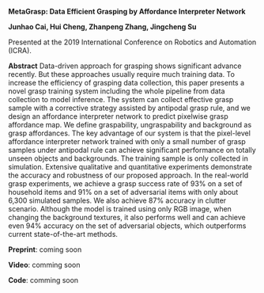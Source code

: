 **MetaGrasp: Data Efficient Grasping by Affordance Interpreter Network** 

**Junhao Cai, Hui Cheng, Zhanpeng Zhang, Jingcheng Su**

Presented at the 2019 International Conference on Robotics and Automation (ICRA).

**Abstract** Data-driven approach for grasping shows significant advance recently. But these approaches usually require much training data. To increase the efficiency of grasping data collection, this paper presents a novel grasp training system including the whole pipeline from data collection to model inference. The system can collect effective grasp sample with a corrective strategy assisted by antipodal grasp rule, and we design an affordance interpreter network to predict pixelwise grasp affordance map. We define graspability, ungraspability and background as grasp affordances. The key advantage of our system is that the pixel-level affordance interpreter network trained with only a small number of grasp samples under antipodal rule can achieve significant performance on totally unseen objects and backgrounds. The training sample is only collected in simulation. Extensive qualitative and quantitative experiments demonstrate the accuracy and robustness of our proposed approach. In the real-world grasp experiments, we achieve a grasp success rate of 93\% on a set of household items and 91\% on a set of adversarial items with only about 6,300 simulated samples. We also achieve 87\% accuracy in clutter scenario. Although the model is trained using only RGB image, when changing the background textures, it also performs well and can achieve even 94\% accuracy on the set of adversarial objects, which outperforms current state-of-the-art methods.

**Preprint**: coming soon

**Video**: comming soon

**Code**: comming soon



